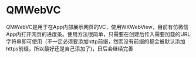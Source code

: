 # QMWebVC
QMWebVC是用于在App内部展示网页的VC，使用WKWebView，目前有仿微信App内打开网页的进度条。使用方法很简单，只需要在创建后传入需要加载的URL字符串即可使用（不一定必须要添加http前缀，然而没有前缀的都会被默认添加https前缀，所以最好还是自己添加了)，日后会继续完善
